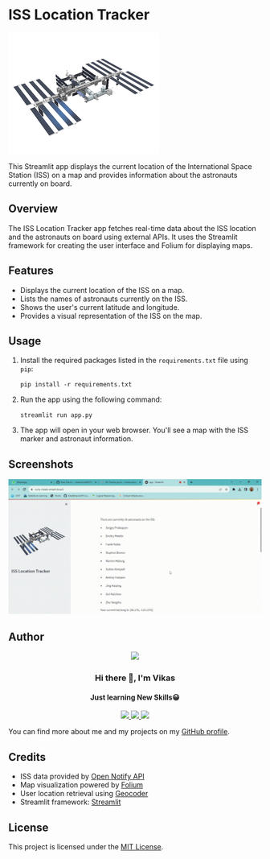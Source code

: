 # ISS Location Tracker

![ISS Logo](https://github.com/vikasharma005/ISS-Tracker/blob/main/iss.png)

This Streamlit app displays the current location of the International Space Station (ISS) on a map and provides information about the astronauts currently on board.

## Overview

The ISS Location Tracker app fetches real-time data about the ISS location and the astronauts on board using external APIs. It uses the Streamlit framework for creating the user interface and Folium for displaying maps.

## Features

- Displays the current location of the ISS on a map.
- Lists the names of astronauts currently on the ISS.
- Shows the user's current latitude and longitude.
- Provides a visual representation of the ISS on the map.

## Usage

1. Install the required packages listed in the `requirements.txt` file using `pip`:

   ```
   pip install -r requirements.txt
   ```

2. Run the app using the following command:

   ```
   streamlit run app.py
   ```

3. The app will open in your web browser. You'll see a map with the ISS marker and astronaut information.

## Screenshots

![App Screenshot](https://github.com/vikasharma005/ISS-Tracker/blob/main/demo.gif)


## Author

<div id="header" align="center">
  <img src="https://media.giphy.com/media/M9gbBd9nbDrOTu1Mqx/giphy.gif" width="100"/>
</div>

<h3 align="center">Hi there 👋, I'm Vikas</h3>
<h4 align="center">Just learning New Skills😀</h4>

<div id="socials" align="center">
  <a href="https://www.linkedin.com/in/vikas-sharma005">
    <img src="https://user-images.githubusercontent.com/76098066/186728913-a66ef85f-4644-4e3a-b847-98309c8cff42.svg">
  </a>
  <a href="https://www.instagram.com/_thisisvikas">
    <img src="https://user-images.githubusercontent.com/76098066/186728908-f1a9919a-f4b2-4262-9515-683e77f8aabf.svg">
  </a>
  <a href="https://twitter.com/hitechvikas05">
    <img src="https://user-images.githubusercontent.com/76098066/186728901-a4d90f01-2cdf-45c1-a1b3-73467c3d2698.svg">
  </a>
</div>

You can find more about me and my projects on my [GitHub profile](https://github.com/vikasharma005).

## Credits

- ISS data provided by [Open Notify API](http://api.open-notify.org/)
- Map visualization powered by [Folium](https://python-visualization.github.io/folium/)
- User location retrieval using [Geocoder](https://geocoder.readthedocs.io/)
- Streamlit framework: [Streamlit](https://streamlit.io/)

## License

This project is licensed under the [MIT License](LICENSE).

